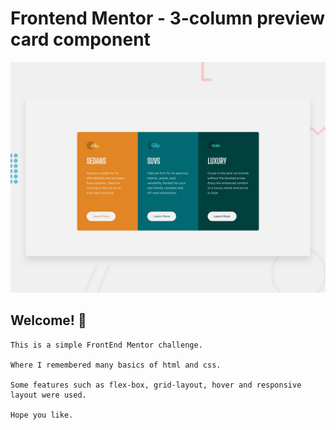 # Frontend Mentor - 3-column preview card component

![Design preview for the 3-column preview card component coding challenge](./design/desktop-preview.jpg)

## Welcome! 👋

```
This is a simple FrontEnd Mentor challenge.

Where I remembered many basics of html and css.

Some features such as flex-box, grid-layout, hover and responsive layout were used.

Hope you like.
```